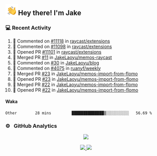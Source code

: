 <img alt="Night Coding" src="./assets/Hand%20Wave.gif" width='40' align="left"/><h2>Hey there! I'm Jake</h2>

### 💻 Recent Activity

<!--RECENT_ACTIVITY:start-->
1. 💬 Commented on [#11118](https://github.com/raycast/extensions/issues/11118#issuecomment-1980064412) in [raycast/extensions](https://github.com/raycast/extensions)<br>
2. 💬 Commented on [#11098](https://github.com/raycast/extensions/issues/11098#issuecomment-1977953617) in [raycast/extensions](https://github.com/raycast/extensions)<br>
3. 💪 Opened PR [#11101](https://github.com/raycast/extensions/pull/11101) in [raycast/extensions](https://github.com/raycast/extensions)<br>
4. 🎉 Merged PR [#11](https://github.com/JakeLaoyu/memos-raycast/pull/11) in [JakeLaoyu/memos-raycast](https://github.com/JakeLaoyu/memos-raycast)<br>
5. 💬 Commented on [#30](https://github.com/JakeLaoyu/blog/issues/30#issuecomment-1974752323) in [JakeLaoyu/blog](https://github.com/JakeLaoyu/blog)<br>
6. 💬 Commented on [#4075](https://github.com/ruanyf/weekly/issues/4075#issuecomment-1970500742) in [ruanyf/weekly](https://github.com/ruanyf/weekly)<br>
7. 🎉 Merged PR [#23](https://github.com/JakeLaoyu/memos-import-from-flomo/pull/23) in [JakeLaoyu/memos-import-from-flomo](https://github.com/JakeLaoyu/memos-import-from-flomo)<br>
8. 💪 Opened PR [#23](https://github.com/JakeLaoyu/memos-import-from-flomo/pull/23) in [JakeLaoyu/memos-import-from-flomo](https://github.com/JakeLaoyu/memos-import-from-flomo)<br>
9. 🎉 Merged PR [#22](https://github.com/JakeLaoyu/memos-import-from-flomo/pull/22) in [JakeLaoyu/memos-import-from-flomo](https://github.com/JakeLaoyu/memos-import-from-flomo)<br>
10. 💪 Opened PR [#22](https://github.com/JakeLaoyu/memos-import-from-flomo/pull/22) in [JakeLaoyu/memos-import-from-flomo](https://github.com/JakeLaoyu/memos-import-from-flomo)<br>
<!--RECENT_ACTIVITY:end-->

#### Waka

<!--START_SECTION:waka-->

```text
Other        28 mins         ██████████████▒░░░░░░░░░░   56.69 %
```

<!--END_SECTION:waka-->

### ⚙️ &nbsp; GitHub Analytics

<p align="center">
  <img src="http://github-profile-summary-cards.vercel.app/api/cards/profile-details?username=JakeLaoyu&theme=2077" />
</p>


<p align="center">
<a href="https://github.com/JakeLaoyu">
  <img height="180em" src="https://github-readme-stats-eight-theta.vercel.app/api?username=jakelaoyu&show_icons=true&theme=algolia&include_all_commits=true&count_private=true"/>
  <img height="180em" src="https://github-readme-stats-eight-theta.vercel.app/api/top-langs/?username=jakelaoyu&layout=compact&langs_count=8&theme=algolia&hide=html&count_private=true"/>
</a>
</p>

<!-- ### 🤝🏻 &nbsp; Connect with Me

<p align="center">
<a href="https://i.jakeyu.top"><img src="https://img.shields.io/badge/-i.jakeyu.top-3423A6?style=flat&logo=Google-Chrome&logoColor=white"/></a>
<a href="mailto:jake.laoyu@gmail.com"><img src="https://img.shields.io/badge/-jake.laoyu@gmail.com-D14836?style=flat&logo=Gmail&logoColor=white"/></a>
</p> -->
